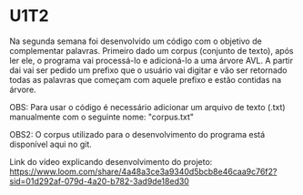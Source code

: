 # U1T2

Na segunda semana foi desenvolvido um código com o objetivo de complementar palavras. Primeiro dado um corpus (conjunto de texto), após ler ele, o programa vai processá-lo e adicioná-lo a uma árvore AVL. 
A partir dai vai ser pedido um prefixo que o usuário vai digitar e vão ser retornado todas as palavras que começam com aquele prefixo e estão contidas na árvore.

OBS: Para usar o código é necessário adicionar um arquivo de texto (.txt) manualmente com o seguinte nome: "corpus.txt"

OBS2: O corpus utilizado para o desenvolvimento do programa está disponível aqui no git.

Link do vídeo explicando desenvolvimento do projeto: https://www.loom.com/share/4a48a3ce3a9340d5bcb8e46caa9c76f2?sid=01d292af-079d-4a20-b782-3ad9de18ed30
